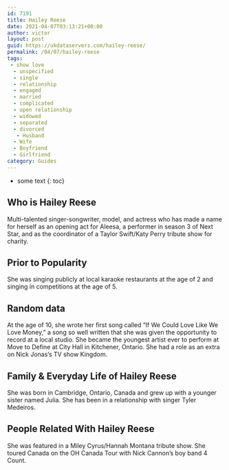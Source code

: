 ```yaml
---
id: 7191
title: Hailey Reese
date: 2021-04-07T03:13:21+00:00
author: victor
layout: post
guid: https://ukdataservers.com/hailey-reese/
permalink: /04/07/hailey-reese
tags:
 - show love
  - unspecified
  - single
  - relationship
  - engaged
  - married
  - complicated
  - open relationship
  - widowed
  - separated
  - divorced
   - Husband
  - Wife
  - Boyfriend
  - Girlfriend
category: Guides
---
```


* some text
{: toc}


## Who is Hailey Reese



Multi-talented singer-songwriter, model, and actress who has made a name for herself as an opening act for Aleesa, a performer in season 3 of Next Star, and as the coordinator of a Taylor Swift/Katy Perry tribute show for charity.

                
                
                
## Prior to Popularity



She was singing publicly at local karaoke restaurants at the age of 2 and singing in competitions at the age of 5.

                
                
                
## Random data



At the age of 10, she wrote her first song called &#8220;If We Could Love Like We Love Money,&#8221; a song so well written that she was given the opportunity to record at a local studio. She became the youngest artist ever to perform at Move to Define at City Hall in Kitchener, Ontario. She had a role as an extra on Nick Jonas&#8217;s TV show Kingdom. 

                
                
                
## Family & Everyday Life of Hailey Reese



She was born in Cambridge, Ontario, Canada and grew up with a younger sister named Julia. She has been in a relationship with singer Tyler Medeiros. 

                
                
                
## People Related With Hailey Reese



She was featured in a Miley Cyrus/Hannah Montana tribute show. She toured Canada on the OH Canada Tour with Nick Cannon&#8217;s boy band 4 Count. 

                
              
            
          
          
          